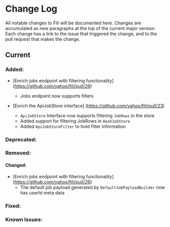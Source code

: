 Change Log
==========

All notable changes to Fili will be documented here. Changes are accumulated as new paragraphs at the top of the current 
major version. Each change has a link to the issue that triggered the change, and to the pull request that makes the
change.

Current
-------

### Added:
- [Enrich jobs endpoint with filtering functionality] (https://github.com/yahoo/fili/pull/26)
   * Jobs endpoint now supports filters

- [Enrich the ApiJobStore interface] (https://github.com/yahoo/fili/pull/23)
    * `ApiJobStore` Interface now supports filtering `JobRows` in the store
    * Added support for filtering JobRows in `HashJobStore`
    * Added `ApiJobStoreFilter` to hold filter information

### Deprecated:


### Removed:


#### Changed:
- [Enrich jobs endpoint with filtering functionality] (https://github.com/yahoo/fili/pull/26)
  * The default job payload generated by `DefaultJobPayloadBuilder` now has userId meta data

### Fixed:


### Known Issues:

